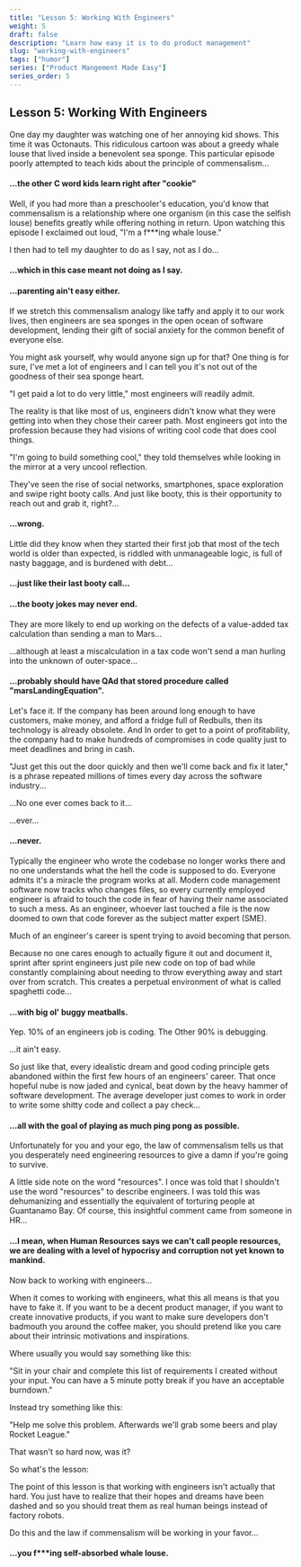```yaml
---
title: "Lesson 5: Working With Engineers"
weight: 5
draft: false
description: "Learn how easy it is to do product management"
slug: "working-with-engineers"
tags: ["humor"]
series: ["Product Mangement Made Easy"]
series_order: 5
---
```


## Lesson 5: Working With Engineers

One day my daughter was watching one of her annoying kid shows. This time it was Octonauts. This ridiculous cartoon was about a greedy whale louse that lived inside a benevolent sea sponge. This particular episode poorly attempted to teach kids about the principle of commensalism...

#### ...the other C word kids learn right after "cookie"

Well, if you had more than a preschooler's education, you'd know that commensalism is a relationship where one organism (in this case the selfish louse) benefits greatly while offering nothing in return. Upon watching this episode I exclaimed out loud, "I'm a f***ing whale louse."

I then had to tell my daughter to do as I say, not as I do...

#### ...which in this case meant not doing as I say.

#### ...parenting ain't easy either.

If we stretch this commensalism analogy like taffy and apply it to our work lives, then engineers are sea sponges in the open ocean of software development, lending their gift of social anxiety for the common benefit of everyone else.

You might ask yourself, why would anyone sign up for that? One thing is for sure, I've met a lot of engineers and I can tell you it's not out of the goodness of their sea sponge heart.

"I get paid a lot to do very little," most engineers will readily admit.

The reality is that like most of us, engineers didn't know what they were getting into when they chose their career path. Most engineers got into the profession because they had visions of writing cool code that does cool things.

"I'm going to build something cool," they told themselves while looking in the mirror at a very uncool reflection.

They've seen the rise of social networks, smartphones, space exploration and swipe right booty calls. And just like booty, this is their opportunity to reach out and grab it, right?...

#### ...wrong.

Little did they know when they started their first job that most of the tech world is older than expected, is riddled with unmanageable logic, is full of nasty baggage, and is burdened with debt...

#### ...just like their last booty call...

#### ...the booty jokes may never end.

They are more likely to end up working on the defects of a value-added tax calculation than sending a man to Mars...

...although at least a miscalculation in a tax code won't send a man hurling into the unknown of outer-space...

#### ...probably should have QAd that stored procedure called "marsLandingEquation".

Let's face it. If the company has been around long enough to have customers, make money, and afford a fridge full of Redbulls, then its technology is already obsolete. And In order to get to a point of profitability, the company had to make hundreds of compromises in code quality just to meet deadlines and bring in cash.

"Just get this out the door quickly and then we'll come back and fix it later," is a phrase repeated millions of times every day across the software industry...

...No one ever comes back to it...

...ever...

#### ...never.

Typically the engineer who wrote the codebase no longer works there and no one understands what the hell the code is supposed to do. Everyone admits it's a miracle the program works at all. Modern code management software now tracks who changes files, so every currently employed engineer is afraid to touch the code in fear of having their name associated to such a mess. As an engineer, whoever last touched a file is the now doomed to own that code forever as the subject matter expert (SME).

Much of an engineer's career is spent trying to avoid becoming that person.

Because no one cares enough to actually figure it out and document it, sprint after sprint engineers just pile new code on top of bad while constantly complaining about needing to throw everything away and start over from scratch. This creates a perpetual environment of what is called spaghetti code...

#### ...with big ol' buggy meatballs.

Yep. 10% of an engineers job is coding. The Other 90% is debugging.

...it ain't easy.

So just like that, every idealistic dream and good coding principle gets abandoned within the first few hours of an engineers' career. That once hopeful nube is now jaded and cynical, beat down by the heavy hammer of software development. The average developer just comes to work in order to write some shitty code and collect a pay check...

#### ...all with the goal of playing as much ping pong as possible.

Unfortunately for you and your ego, the law of commensalism tells us that you desperately need engineering resources to give a damn if you're going to survive.

A little side note on the word "resources". I once was told that I shouldn't use the word "resources" to describe engineers. I was told this was dehumanizing and essentially the equivalent of torturing people at Guantanamo Bay. Of course, this insightful comment came from someone in HR...

#### ...I mean, when Human Resources says we can't call people resources, we are dealing with a level of hypocrisy and corruption not yet known to mankind.

Now back to working with engineers...

When it comes to working with engineers, what this all means is that you have to fake it. If you want to be a decent product manager, if you want to create innovative products, if you want to make sure developers don't badmouth you around the coffee maker, you should pretend like you care about their intrinsic motivations and inspirations.

Where usually you would say something like this:

"Sit in your chair and complete this list of requirements I created without your input. You can have a 5 minute potty break if you have an acceptable burndown."

Instead try something like this:

"Help me solve this problem. Afterwards we'll grab some beers and play Rocket League."

That wasn't so hard now, was it?

So what's the lesson:

The point of this lesson is that working with engineers isn't actually that hard. You just have to realize that their hopes and dreams have been dashed and so you should treat them as real human beings instead of factory robots.

Do this and the law if commensalism will be working in your favor...

#### ...you f***ing self-absorbed whale louse.
